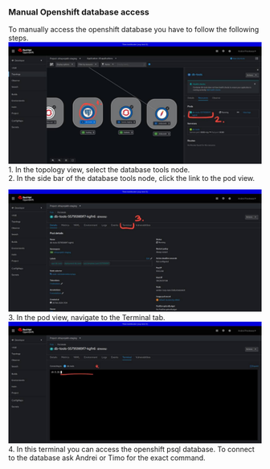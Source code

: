 ### Manual Openshift database access

To manually access the openshift database you have to follow the following steps.
![Alt text](/documentation/images/openshift-db-guide-1.jpg "Title")
    1. In the topology view, select the database tools node. \
    2. In the side bar of the database tools node, click the link to the pod view.

![Alt text](/documentation/images/openshift-db-guide-2.jpg "Title")
    3. In the pod view, navigate to the Terminal tab.
![Alt text](/documentation/images/openshift-db-guide-3.jpg "Title")
    4. In this terminal you can access the openshift psql database. To connect to the database ask Andrei or Timo for the exact command.